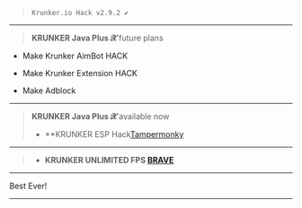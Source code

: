 >`Krunker.io Hack v2.9.2 ✔️`
__________________________________
>**KRUNKER Java Plus 𝓧** future plans
- Make Krunker AimBot HACK 

- Make Krunker Extension HACK

- Make Adblock
__________________________________
>**KRUNKER Java Plus 𝓧** available now
>- **KRUNKER ESP Hack[Tampermonky](https://github.com/KrunkerJavaPlusX/KrunkerJavaPlusX)
__________________________________
>- **KRUNKER UNLIMITED FPS [BRAVE](https://github.com/Krunker-Java-plus-X-777/Krunker-Java-Plus-X/tree/master/Unlimit%20FPS%20(Brave))** 
__________________________________
Best Ever!
__________________________________
